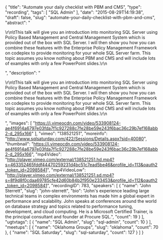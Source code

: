 {
  "title": "Automate your daily checklist with PBM and CMS",
  "type": "recording",
  "tags": [
    "SQL Admin"
  ],
  "date": "2015-08-29T14:19:38",
  "draft": false,
  "slug": "automate-your-daily-checklist-with-pbm-and-cms",
  "abstract": "<p>\r\n\tThis talk will give you an introduction into monitoring SQL Server using Policy Based Management and Central Management System which is provided out of the box with SQL Server. I will then show you how you can combine these features with the Enterprise Policy Management Framework on codeplex to provide monitoring for your whole SQL Server farm. This topic assumes you know nothing about PBM and CMS and will include lots of examples with only a few PowerPoint slides.\r\n</p>",
  "description": "<p>\r\n\tThis talk will give you an introduction into monitoring SQL Server using Policy Based Management and Central Management System which is provided out of the box with SQL Server. I will then show you how you can combine these features with the Enterprise Policy Management Framework on codeplex to provide monitoring for your whole SQL Server farm. This topic assumes you know nothing about PBM and CMS and will include lots of examples with only a few PowerPoint slides.\r\n</p>",
  "images": [
    "https://i.vimeocdn.com/video/533908124-ae4f6914a6797e03fda7f1c927288c7fe28be59e243f6bac36c29b7ef168abb2-d_295x166"
  ],
  "vimeo": "138521251",
  "moreinfo": "http://www.sqlsaturday.com/422/Sessions/Details.aspx?sid=40080",
  "thumbnail": "https://i.vimeocdn.com/video/533908124-ae4f6914a6797e03fda7f1c927288c7fe28be59e243f6bac36c29b7ef168abb2-d_295x166",
  "mp4Video": "http://player.vimeo.com/external/138521251.hd.mp4?s=463352465fddf44470259231d4bc51c7ead5be46&profile_id=113&oauth2_token_id=20985841",
  "mp4VideoLow": "http://player.vimeo.com/external/138521251.sd.mp4?s=8f9d8f0cdaa69785cfe42d60b84b2f950e233453&profile_id=112&oauth2_token_id=20985841",
  "recordingID": 783,
  "speakers": [
    {
      "name": "John Sterrett",
      "slug": "john-sterrett",
      "bio": "John's experience leading large technical teams in complex environments has made him a global expert in performance and scalability. John speaks at conferences around the world on database strategy and topics related to performance tuning, development, and cloud computing. He is a Microsoft Certified Trainer, is the principal consultant and founder at Procure SQL.",
      "count": 19
    }
  ],
  "ugtvtags": [
    {
      "name": "SQL Admin",
      "slug": "sql-admin",
      "count": 10
    }
  ],
  "meetups": [
    {
      "name": "Oklahoma Groups",
      "slug": "oklahoma",
      "count": 70
    },
    {
      "name": "SQL Saturday",
      "slug": "sql-saturday",
      "count": 127
    }
  ]
}